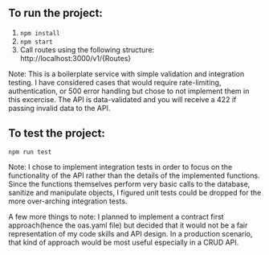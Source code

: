 ## To run the project:
1. ```npm install```
2. ```npm start```
3. Call routes using the following structure: http://localhost:3000/v1/{Routes}

Note: This is a boilerplate service with simple validation and integration testing. 
I have considered cases that would require rate-limiting, authentication, or 500 error handling but chose 
to not implement them in this excercise. The API is data-validated and you will receive a 422 if passing invalid data to the API. 

## To test the project: 
```npm run test```

Note: I chose to implement integration tests in order to focus on the functionality of the API rather than the details of the implemented functions. Since the functions themselves perform very basic calls to the database, sanitize and manipulate objects, I figured unit tests could be dropped for the more over-arching integration tests. 

A few more things to note:
I planned to implement a contract first approach(hence the oas.yaml file) but decided that it would not
be a fair representation of my code skills and API design. In a production scenario, that kind of approach
would be most useful especially in a CRUD API. 